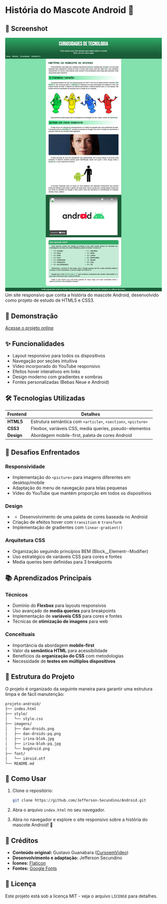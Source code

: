 # História do Mascote Android 📱

## 📸 Screenshot

![Captura do Site](/imagens/screencapture-github-io-Android.png)
Um site responsivo que conta a história do mascote Android, desenvolvido como projeto de estudo de HTML5 e CSS3.

## 🚀 Demonstração

[Acesse o projeto online](https://jefferson-secundino.github.io/Android/)

## ✨ Funcionalidades

- Layout responsivo para todos os dispositivos
- Navegação por seções intuitiva
- Vídeo incorporado do YouTube responsivo
- Efeitos hover interativos em links
- Design moderno com gradientes e sombras
- Fontes personalizadas (Bebas Neue e Android)

## 🛠️ Tecnologias Utilizadas

| Frontend  | Detalhes |
|-----------|----------|
| **HTML5** | Estrutura semântica com `<article>`, `<section>`, `<picture>` |
| **CSS3**  | Flexbox, variáveis CSS, media queries, pseudo-elementos |
| **Design**| Abordagem mobile-first, paleta de cores Android |

## 🧩 Desafios Enfrentados

### Responsividade
- Implementação do `<picture>` para imagens diferentes em desktop/mobile
- Adaptação do menu de navegação para telas pequenas
- Vídeo do YouTube que mantém proporção em todos os dispositivos

### Design
- - Desenvolvimento de uma paleta de cores baseada no Android
- Criação de efeitos hover com `transition` e `transform`
- Implementação de gradientes com `linear-gradient()`

### Arquitetura CSS
- Organização seguindo princípios BEM (Block__Element--Modifier)
- Uso estratégico de variáveis CSS para cores e fontes
- Media queries bem definidas para 3 breakpoints

## 📚 Aprendizados Principais

### Técnicos
- Domínio do **Flexbox** para layouts responsivos
- Uso avançado de **media queries** para breakpoints
- Implementação de **variáveis CSS** para cores e fontes
- Técnicas de **otimização de imagens** para web

### Conceituais
- Importância da abordagem **mobile-first**
- Valor da **semântica HTML** para acessibilidade
- Benefícios da **organização do CSS** com metodologias
- Necessidade de **testes em múltiplos dispositivos**

## 📂 Estrutura do Projeto

 O projeto é organizado da seguinte maneira para garantir uma estrutura limpa e de fácil manutenção:

```
projeto-android/
├── index.html
├── style/
│   └── style.css
├── imagens/
│   ├── dan-droids.png
│   ├── dan-droids-pq.png
│   ├── irina-blok.jpg
│   ├── irina-blok-pq.jpg
│   └── bugdroid.png
├── font/
│   └── idroid.otf
└── README.md
```

## 📝 Como Usar

1. Clone o repositório:
   ```bash
   git clone https://github.com/Jefferson-Secundino/Android.git
   ```
2. Abra o arquivo `index.html` no seu navegador.

3. Abra no navegador e explore o site responsivo sobre a história do mascote Android! 🚀

## 🤝 Créditos

- **Conteúdo original:** Gustavo Guanabara ([CursoemVideo](https://www.cursoemvideo.com/))
- **Desenvolvimento e adaptação:** Jefferson Secundino
- **Ícones:** [Flaticon](https://www.flaticon.com/)
- **Fontes:** [Google Fonts](https://fonts.google.com/)

## 📄 Licença

Este projeto está sob a licença MIT - veja o arquivo `LICENSE` para detalhes.
